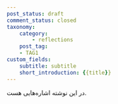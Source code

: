 ```yaml
---
post_status: draft
comment_status: closed
taxonomy:
    category:
        - reflections
    post_tag:
    - TAG1
custom_fields:
    subtitle: subtitle
    short_introduction: {{title}}
---
```

در این نوشته اشاره‌هایی هست.

